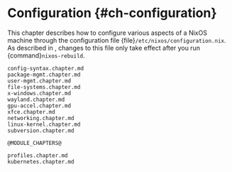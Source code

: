 # Configuration {#ch-configuration}

This chapter describes how to configure various aspects of a NixOS machine through the configuration file {file}`/etc/nixos/configuration.nix`. As described in [](#sec-changing-config), changes to this file only take effect after you run {command}`nixos-rebuild`.

```{=include=} chapters
config-syntax.chapter.md
package-mgmt.chapter.md
user-mgmt.chapter.md
file-systems.chapter.md
x-windows.chapter.md
wayland.chapter.md
gpu-accel.chapter.md
xfce.chapter.md
networking.chapter.md
linux-kernel.chapter.md
subversion.chapter.md
```

```{=include=} chapters
@MODULE_CHAPTERS@
```

```{=include=} chapters
profiles.chapter.md
kubernetes.chapter.md
```
<!-- Apache; libvirtd virtualisation -->

